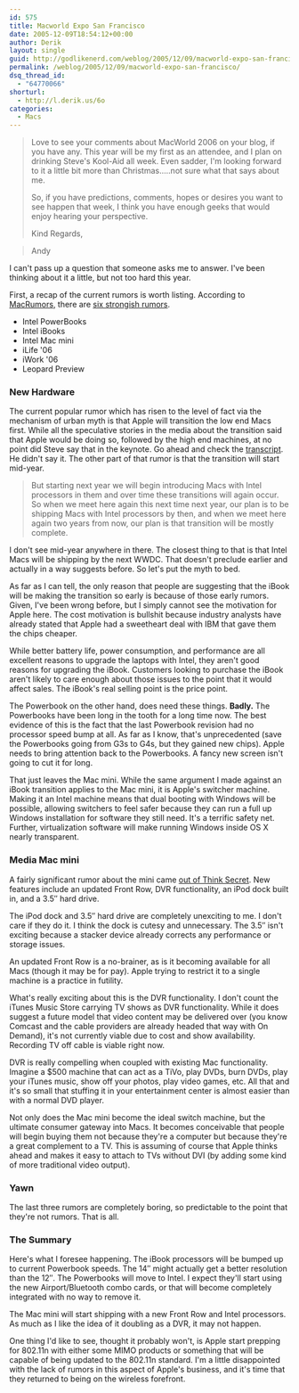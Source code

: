 ```yaml
---
id: 575
title: Macworld Expo San Francisco
date: 2005-12-09T18:54:12+00:00
author: Derik
layout: single
guid: http://godlikenerd.com/weblog/2005/12/09/macworld-expo-san-francisco/
permalink: /weblog/2005/12/09/macworld-expo-san-francisco/
dsq_thread_id:
  - "64770066"
shorturl:
  - http://l.derik.us/6o
categories:
  - Macs
---
```

> Love to see your comments about MacWorld 2006 on your blog, if you have any. This year will be my first as an attendee, and I plan on drinking Steve's Kool-Aid all week. Even sadder, I'm looking forward to it a little bit more than Christmas&#8230;..not sure what that says about me.
> 
> So, if you have predictions, comments, hopes or desires you want to see happen that week, I think you have enough geeks that would enjoy hearing your perspective.
> 
> Kind Regards,
    
> Andy

I can't pass up a question that someone asks me to answer. I've been thinking about it a little, but not too hard this year.

First, a recap of the current rumors is worth listing. According to [MacRumors](http://www.macrumors.com), there are [six strongish rumors](http://guides.macrumors.com/Macworld_San_Francisco#Rumored_Annoucements).

  * Intel PowerBooks
  * Intel iBooks
  * Intel Mac mini
  * iLife '06
  * iWork '06
  * Leopard Preview

### New Hardware

The current popular rumor which has risen to the level of fact via the mechanism of urban myth is that Apple will transition the low end Macs first. While all the speculative stories in the media about the transition said that Apple would be doing so, followed by the high end machines, at no point did Steve say that in the keynote. Go ahead and check the [transcript](http://news.com.com/Apples+Intel+switch+Jobs+keynote+transcript/2100-1047_3-5748045.html?tag=st.num). He didn't say it. The other part of that rumor is that the transition will start mid-year.

> But starting next year we will begin introducing Macs with Intel processors in them and over time these transitions will again occur. So when we meet here again this next time next year, our plan is to be shipping Macs with Intel processors by then, and when we meet here again two years from now, our plan is that transition will be mostly complete.

I don't see mid-year anywhere in there. The closest thing to that is that Intel Macs will be shipping by the next WWDC. That doesn't preclude earlier and actually in a way suggests before. So let's put the myth to bed.

As far as I can tell, the only reason that people are suggesting that the iBook will be making the transition so early is because of those early rumors. Given, I've been wrong before, but I simply cannot see the motivation for Apple here. The cost motivation is bullshit because industry analysts have already stated that Apple had a sweetheart deal with IBM that gave them the chips cheaper.

While better battery life, power consumption, and performance are all excellent reasons to upgrade the laptops with Intel, they aren't good reasons for upgrading the iBook. Customers looking to purchase the iBook aren't likely to care enough about those issues to the point that it would affect sales. The iBook's real selling point is the price point.

The Powerbook on the other hand, does need these things. **Badly.** The Powerbooks have been long in the tooth for a long time now. The best evidence of this is the fact that the last Powerbook revision had no processor speed bump at all. As far as I know, that's unprecedented (save the Powerbooks going from G3s to G4s, but they gained new chips). Apple needs to bring attention back to the Powerbooks. A fancy new screen isn't going to cut it for long.

That just leaves the Mac mini. While the same argument I made against an iBook transition applies to the Mac mini, it is Apple's switcher machine. Making it an Intel machine means that dual booting with Windows will be possible, allowing switchers to feel safer because they can run a full up Windows installation for software they still need. It's a terrific safety net. Further, virtualization software will make running Windows inside OS X nearly transparent.

### Media Mac mini

A fairly significant rumor about the mini came [out of Think Secret](http://www.igroupmac.org/20081114/apple-and-mac-is-it-for-you). New features include an updated Front Row, DVR functionality, an iPod dock built in, and a 3.5&#8243; hard drive.

The iPod dock and 3.5&#8243; hard drive are completely unexciting to me. I don't care if they do it. I think the dock is cutesy and unnecessary. The 3.5&#8243; isn't exciting because a stacker device already corrects any performance or storage issues.

An updated Front Row is a no-brainer, as is it becoming available for all Macs (though it may be for pay). Apple trying to restrict it to a single machine is a practice in futility.

What's really exciting about this is the DVR functionality. I don't count the iTunes Music Store carrying TV shows as DVR functionality. While it does suggest a future model that video content may be delivered over (you know Comcast and the cable providers are already headed that way with On Demand), it's not currently viable due to cost and show availability. Recording TV off cable is viable right now.

DVR is really compelling when coupled with existing Mac functionality. Imagine a $500 machine that can act as a TiVo, play DVDs, burn DVDs, play your iTunes music, show off your photos, play video games, etc. All that and it's so small that stuffing it in your entertainment center is almost easier than with a normal DVD player.

Not only does the Mac mini become the ideal switch machine, but the ultimate consumer gateway into Macs. It becomes conceivable that people will begin buying them not because they're a computer but because they're a great complement to a TV. This is assuming of course that Apple thinks ahead and makes it easy to attach to TVs without DVI (by adding some kind of more traditional video output).

### Yawn

The last three rumors are completely boring, so predictable to the point that they're not rumors. That is all.

### The Summary

Here's what I foresee happening. The iBook processors will be bumped up to current Powerbook speeds. The 14&#8243; might actually get a better resolution than the 12&#8243;. The Powerbooks will move to Intel. I expect they'll start using the new Airport/Bluetooth combo cards, or that will become completely integrated with no way to remove it.

The Mac mini will start shipping with a new Front Row and Intel processors. As much as I like the idea of it doubling as a DVR, it may not happen.

One thing I'd like to see, thought it probably won't, is Apple start prepping for 802.11n with either some MIMO products or something that will be capable of being updated to the 802.11n standard. I'm a little disappointed with the lack of rumors in this aspect of Apple's business, and it's time that they returned to being on the wireless forefront.